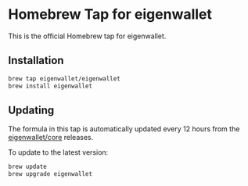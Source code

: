 # Homebrew Tap for eigenwallet

This is the official Homebrew tap for eigenwallet.

## Installation

```bash
brew tap eigenwallet/eigenwallet
brew install eigenwallet
```

## Updating

The formula in this tap is automatically updated every 12 hours from the [eigenwallet/core](https://github.com/eigenwallet/core) releases.

To update to the latest version:

```bash
brew update
brew upgrade eigenwallet
```
